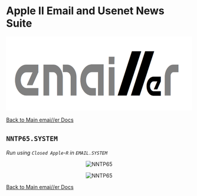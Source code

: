 # Apple II Email and Usenet News Suite

<p align="center"><img src="img/emailler-logo.png" alt="emai//er-logo" height="200px"></p>

[Back to Main emai//er Docs](README-emailler.md#detailed-documentation-for-usenet-functions)

## `NNTP65.SYSTEM`

*Run using `Closed Apple`-`R` in `EMAIL.SYSTEM`*

<p align="center"><img src="img/NNTP65_1.png" alt="NNTP65" height="400px"></p>

<p align="center"><img src="img/NNTP65_2.png" alt="NNTP65" height="400px"></p>

[Back to Main emai//er Docs](README-emailler.md#detailed-documentation-for-usenet-functions)

